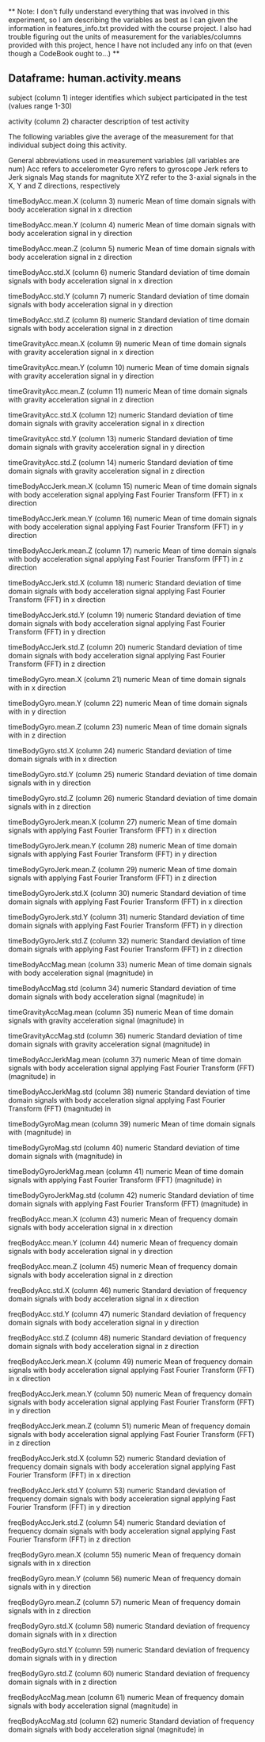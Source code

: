 ** Note: I don't fully understand everything that was involved in this experiment, so I am describing the variables as best as I can given the information in features_info.txt provided with the course project. I also had trouble figuring out the units of measurement for the variables/columns provided with this project, hence I have not included any info on that (even though a CodeBook ought to...) **

## Dataframe: human.activity.means
subject (column 1)
  integer
  identifies which subject participated in the test (values range 1-30)
  
activity (column 2)
  character
  description of test activity
  
The following variables give the average of the measurement for that individual subject doing this activity. 

General abbreviations used in measurement variables (all variables are num)
  Acc refers to accelerometer
  Gyro refers to gyroscope 
  Jerk refers to Jerk signals
  Mag stands for magnitute
  XYZ refer to the 3-axial signals in the X, Y and Z directions, respectively 

timeBodyAcc.mean.X (column 3)
  numeric
	Mean of time domain signals with body acceleration signal in x direction

timeBodyAcc.mean.Y (column 4)
	numeric
	Mean of time domain signals with body acceleration signal in y direction

timeBodyAcc.mean.Z (column 5)
	numeric
	Mean of time domain signals with body acceleration signal in z direction

timeBodyAcc.std.X (column 6)
	numeric
	Standard deviation of time domain signals with body acceleration signal in x direction

timeBodyAcc.std.Y (column 7)
	numeric
	Standard deviation of time domain signals with body acceleration signal in y direction

timeBodyAcc.std.Z (column 8)
	numeric
	Standard deviation of time domain signals with body acceleration signal in z direction

timeGravityAcc.mean.X (column 9)
	numeric
	Mean of time domain signals with gravity acceleration signal in x direction

timeGravityAcc.mean.Y (column 10)
	numeric
	Mean of time domain signals with gravity acceleration signal in y direction

timeGravityAcc.mean.Z (column 11)
	numeric
	Mean of time domain signals with gravity acceleration signal in z direction

timeGravityAcc.std.X (column 12)
	numeric
	Standard deviation of time domain signals with gravity acceleration signal in x direction

timeGravityAcc.std.Y (column 13)
	numeric
	Standard deviation of time domain signals with gravity acceleration signal in y direction

timeGravityAcc.std.Z (column 14)
	numeric
	Standard deviation of time domain signals with gravity acceleration signal in z direction

timeBodyAccJerk.mean.X (column 15)
	numeric
	Mean of time domain signals with body acceleration signal applying Fast Fourier Transform (FFT) in x direction

timeBodyAccJerk.mean.Y (column 16)
	numeric
	Mean of time domain signals with body acceleration signal applying Fast Fourier Transform (FFT) in y direction

timeBodyAccJerk.mean.Z (column 17)
	numeric
	Mean of time domain signals with body acceleration signal applying Fast Fourier Transform (FFT) in z direction

timeBodyAccJerk.std.X (column 18)
	numeric
	Standard deviation of time domain signals with body acceleration signal applying Fast Fourier Transform (FFT) in x direction

timeBodyAccJerk.std.Y (column 19)
	numeric
	Standard deviation of time domain signals with body acceleration signal applying Fast Fourier Transform (FFT) in y direction

timeBodyAccJerk.std.Z (column 20)
	numeric
	Standard deviation of time domain signals with body acceleration signal applying Fast Fourier Transform (FFT) in z direction

timeBodyGyro.mean.X (column 21)
	numeric
	Mean of time domain signals with in x direction

timeBodyGyro.mean.Y (column 22)
	numeric
	Mean of time domain signals with in y direction

timeBodyGyro.mean.Z (column 23)
	numeric
	Mean of time domain signals with in z direction

timeBodyGyro.std.X (column 24)
	numeric
	Standard deviation of time domain signals with in x direction

timeBodyGyro.std.Y (column 25)
	numeric
	Standard deviation of time domain signals with in y direction

timeBodyGyro.std.Z (column 26)
	numeric
	Standard deviation of time domain signals with in z direction

timeBodyGyroJerk.mean.X (column 27)
	numeric
	Mean of time domain signals with applying Fast Fourier Transform (FFT) in x direction

timeBodyGyroJerk.mean.Y (column 28)
	numeric
	Mean of time domain signals with applying Fast Fourier Transform (FFT) in y direction

timeBodyGyroJerk.mean.Z (column 29)
	numeric
	Mean of time domain signals with applying Fast Fourier Transform (FFT) in z direction

timeBodyGyroJerk.std.X (column 30)
	numeric
	Standard deviation of time domain signals with applying Fast Fourier Transform (FFT) in x direction

timeBodyGyroJerk.std.Y (column 31)
	numeric
	Standard deviation of time domain signals with applying Fast Fourier Transform (FFT) in y direction

timeBodyGyroJerk.std.Z (column 32)
	numeric
	Standard deviation of time domain signals with applying Fast Fourier Transform (FFT) in z direction

timeBodyAccMag.mean (column 33)
	numeric
	Mean of time domain signals with body acceleration signal (magnitude) in

timeBodyAccMag.std (column 34)
	numeric
	Standard deviation of time domain signals with body acceleration signal (magnitude) in

timeGravityAccMag.mean (column 35)
	numeric
	Mean of time domain signals with gravity acceleration signal (magnitude) in

timeGravityAccMag.std (column 36)
	numeric
	Standard deviation of time domain signals with gravity acceleration signal (magnitude) in

timeBodyAccJerkMag.mean (column 37)
	numeric
	Mean of time domain signals with body acceleration signal applying Fast Fourier Transform (FFT) (magnitude) in

timeBodyAccJerkMag.std (column 38)
	numeric
	Standard deviation of time domain signals with body acceleration signal applying Fast Fourier Transform (FFT) (magnitude) in

timeBodyGyroMag.mean (column 39)
	numeric
	Mean of time domain signals with (magnitude) in

timeBodyGyroMag.std (column 40)
	numeric
	Standard deviation of time domain signals with (magnitude) in

timeBodyGyroJerkMag.mean (column 41)
	numeric
	Mean of time domain signals with applying Fast Fourier Transform (FFT) (magnitude) in

timeBodyGyroJerkMag.std (column 42)
	numeric
	Standard deviation of time domain signals with applying Fast Fourier Transform (FFT) (magnitude) in

freqBodyAcc.mean.X (column 43)
	numeric
	Mean of frequency domain signals with body acceleration signal in x direction

freqBodyAcc.mean.Y (column 44)
	numeric
	Mean of frequency domain signals with body acceleration signal in y direction

freqBodyAcc.mean.Z (column 45)
	numeric
	Mean of frequency domain signals with body acceleration signal in z direction

freqBodyAcc.std.X (column 46)
	numeric
	Standard deviation of frequency domain signals with body acceleration signal in x direction

freqBodyAcc.std.Y (column 47)
	numeric
	Standard deviation of frequency domain signals with body acceleration signal in y direction

freqBodyAcc.std.Z (column 48)
	numeric
	Standard deviation of frequency domain signals with body acceleration signal in z direction

freqBodyAccJerk.mean.X (column 49)
	numeric
	Mean of frequency domain signals with body acceleration signal applying Fast Fourier Transform (FFT) in x direction

freqBodyAccJerk.mean.Y (column 50)
	numeric
	Mean of frequency domain signals with body acceleration signal applying Fast Fourier Transform (FFT) in y direction

freqBodyAccJerk.mean.Z (column 51)
	numeric
	Mean of frequency domain signals with body acceleration signal applying Fast Fourier Transform (FFT) in z direction

freqBodyAccJerk.std.X (column 52)
	numeric
	Standard deviation of frequency domain signals with body acceleration signal applying Fast Fourier Transform (FFT) in x direction

freqBodyAccJerk.std.Y (column 53)
	numeric
	Standard deviation of frequency domain signals with body acceleration signal applying Fast Fourier Transform (FFT) in y direction

freqBodyAccJerk.std.Z (column 54)
	numeric
	Standard deviation of frequency domain signals with body acceleration signal applying Fast Fourier Transform (FFT) in z direction

freqBodyGyro.mean.X (column 55)
	numeric
	Mean of frequency domain signals with in x direction

freqBodyGyro.mean.Y (column 56)
	numeric
	Mean of frequency domain signals with in y direction

freqBodyGyro.mean.Z (column 57)
	numeric
	Mean of frequency domain signals with in z direction

freqBodyGyro.std.X (column 58)
	numeric
	Standard deviation of frequency domain signals with in x direction

freqBodyGyro.std.Y (column 59)
	numeric
	Standard deviation of frequency domain signals with in y direction

freqBodyGyro.std.Z (column 60)
	numeric
	Standard deviation of frequency domain signals with in z direction

freqBodyAccMag.mean (column 61)
	numeric
	Mean of frequency domain signals with body acceleration signal (magnitude) in

freqBodyAccMag.std (column 62)
	numeric
	Standard deviation of frequency domain signals with body acceleration signal (magnitude) in
